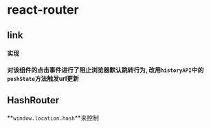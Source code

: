 # react-router



## link



#### 实现

**对该组件的点击事件进行了阻止浏览器默认跳转行为, 改用`historyAPI`中的`pushState`方法触发url更新**







## HashRouter

**`window.location.hash`**来控制



